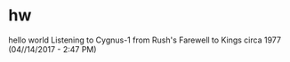 # hw
hello world
Listening to Cygnus-1 from Rush's Farewell to Kings circa 1977 (04//14/2017 - 2:47 PM)
